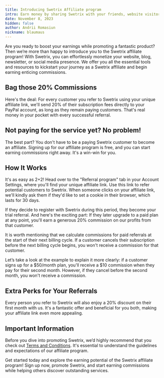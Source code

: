 ```yaml
---
title: Introducing Swetrix Affiliate program
intro: Earn money by sharing Swetrix with your friends, website visitors or followers!
date: November 8, 2023
hidden: false
author: Andrii Romasiun
nickname: blaumaus
---
```


Are you ready to boost your earnings while promoting a fantastic product? Then we’re more than happy to introduce you to the Swetrix affiliate program! With Swetrix, you can effortlessly monetize your website, blog, newsletter, or social media presence. We offer you all the essential tools and resources to kickstart your journey as a Swetrix affiliate and begin earning enticing commissions.

<h2>
  Bag those 20% Commissions
</h2>
Here's the deal: For every customer you refer to Swetrix using your unique affiliate link, we'll send 20% of their subscription fees directly to your PayPal account, as long as they remain paying customers. That's real money in your pocket with every successful referral.

<h2>
Not paying for the service yet? No problem! 
</h2>
The best part? You don't have to be a paying Swetrix customer to become an affiliate. Signing up for our affiliate program is free, and you can start earning commissions right away. It's a win-win for you.

<h2>
How It Works
</h2>
It's as easy as 2+2! Head over to the "Referral program" tab in your Account Settings, where you'll find your unique affiliate link. Use this link to refer potential customers to Swetrix. When someone clicks on your affiliate link, we'll kindly ask them if they'd like to set a cookie in their browser, which lasts for 30 days.

If they decide to register with Swetrix during this period, they become your trial referral. And here's the exciting part: If they later upgrade to a paid plan at any point, you'll earn a generous 20% commission on our profits from that customer.

It is worth mentioning that we calculate commissions for paid referrals at the start of their next billing cycle. If a customer cancels their subscription before the next billing cycle begins, you won't receive a commission for that customer.

Let’s take a look at the example to explain it more clearly:
if a customer signs up for a $50/month plan, you'll receive a $10 commission when they pay for their second month. However, if they cancel before the second month, you won't receive a commission.

<h2>
Extra Perks for Your Referrals
</h2>
Every person you refer to Swetrix will also enjoy a 20% discount on their first month with us. It's a fantastic offer and beneficial for you both, making your affiliate link even more appealing.

<h2>
Important Information
</h2>

Before you dive into promoting Swetrix, we’d highly recommend that you check out [Terms and Conditions](https://docs.swetrix.com/affiliate/terms). It's essential to understand the guidelines and expectations of our affiliate program.

Get started today and explore the earning potential of the Swetrix affiliate program! Sign up now, promote Swetrix, and start earning commissions while helping others discover outstanding services.
